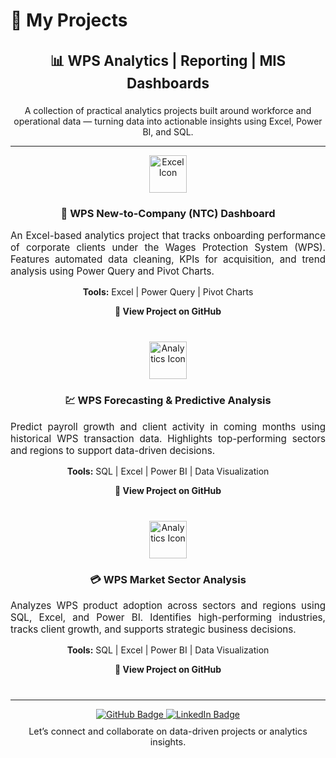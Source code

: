 # 💼 My Projects

<div align="center">
  <h3 style="font-size:1.4rem;">📊 WPS Analytics | Reporting | MIS Dashboards</h3>
  <p style="max-width:750px;">
    A collection of practical analytics projects built around workforce and operational data — turning data into actionable insights using Excel, Power BI, and SQL.
  </p>
</div>

---

<!-- WPS NTC Project -->
<div align="center" style="margin-bottom:40px;">

<a href="https://github.com/humairatalhakhan/New-to-Company-NTC-Acquisition" target="_blank">
  <img src="https://img.icons8.com/color/96/microsoft-excel-2019--v1.png" width="60" alt="Excel Icon">
</a>

<h3>🏦 WPS New-to-Company (NTC) Dashboard</h3>
<p style="text-align:justify; max-width:700px; font-size:0.95rem;">
An Excel-based analytics project that tracks onboarding performance of corporate clients under the Wages Protection System (WPS). Features automated data cleaning, KPIs for acquisition, and trend analysis using Power Query and Pivot Charts.
</p>
<p><b>Tools:</b> Excel | Power Query | Pivot Charts</p>

<p>
  <a href="https://github.com/humairatalhakhan/New-to-Company-NTC-Acquisition" target="_blank" style="text-decoration:none; font-weight:bold;">
    🔗 View Project on GitHub
  </a>
</p>

</div>

<!-- WPS Forecasting & Predictive Analysis -->
<div align="center" style="margin-bottom:40px;">

  <a href="https://github.com/humairatalib/WPS-Forecasting-Predictive-Analysis" target="_blank">
    <img src="https://img.icons8.com/color/96/bar-chart.png" width="60" alt="Analytics Icon">
  </a>

  <h3>💹 WPS Forecasting & Predictive Analysis</h3>
  <p style="text-align:justify; max-width:700px; font-size:0.95rem;">
    Predict payroll growth and client activity in coming months using historical WPS transaction data. Highlights top-performing sectors and regions to support data-driven decisions.
  </p>
  <p><b>Tools:</b> SQL | Excel | Power BI | Data Visualization</p>

  <p>
    <a href="https://github.com/humairatalhakhan/WPS-Forecasting-Predictive-Analysis" target="_blank" style="text-decoration:none; font-weight:bold;">
      🔗 View Project on GitHub
    </a>
  </p>

</div>


<!-- Branch Performance -->
<div align="center" style="margin-bottom:40px;">

<a href="https://github.com/humairatalib/WPS-Market-Sector-Analysis" target="_blank">
  <img src="https://img.icons8.com/color/96/bar-chart.png" width="60" alt="Analytics Icon">
</a>

<h3>💳 WPS Market Sector Analysis</h3>
<p style="text-align:justify; max-width:700px; font-size:0.95rem;">
Analyzes WPS product adoption across sectors and regions using SQL, Excel, and Power BI. Identifies high-performing industries, tracks client growth, and supports strategic business decisions.
</p>
<p><b>Tools:</b> SQL | Excel | Power BI | Data Visualization</p>

<p>
  <a href="https://github.com/humairatalhakhan/wps-market-sector-analysis/tree/main" style="text-decoration:none; font-weight:bold;">
    🔗 View Project on GitHub
  </a>
</p>

</div>

---

<div align="center">
  <a href="https://humairatalhakhan.github.io/" target="_blank">
    <img src="https://img.shields.io/badge/GitHub-000?style=for-the-badge&logo=github&logoColor=white" alt="GitHub Badge"/>
  </a>
  <a href="https://www.linkedin.com/in/humairatalha/" target="_blank">
    <img src="https://img.shields.io/badge/LinkedIn-0077B5?style=for-the-badge&logo=linkedin&logoColor=white" alt="LinkedIn Badge"/>
  </a>

  <p style="font-size:0.9rem; margin-top:10px;">
    Let’s connect and collaborate on data-driven projects or analytics insights.
  </p>
</div>
